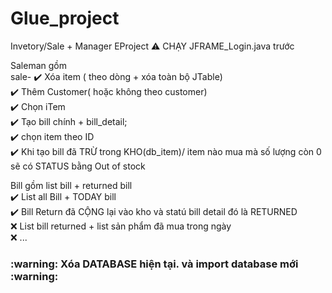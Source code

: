# Glue_project
Invetory/Sale + Manager EProject
              :warning: CHẠY JFRAME_Login.java trước

Saleman gồm <br />
        sale- :heavy_check_mark: Xóa item ( theo dòng + xóa toàn bộ JTable) <br />
              :heavy_check_mark: Thêm Customer( hoặc không theo customer) <br />
              :heavy_check_mark: Chọn iTem  <br />
              :heavy_check_mark: Tạo bill chính + bill_detail; <br />
              ✔️   chọn item theo ID <br />
              :heavy_check_mark: Khi tạo bill đã TRỪ trong KHO(db_item)/ item nào mua mà số lượng còn 0 sẽ có STATUS bằng Out of stock <br />
              
   Bill gồm list bill + returned bill  <br />
              :heavy_check_mark: List all Bill + TODAY bill <br />
              :heavy_check_mark: Bill Return đã CỘNG lại vào kho và statú bill detail đó là RETURNED <br />
              :x: List bill returned + list sản phẩm đã mua trong ngày <br />
              :x: ...  <br />
                
<h3> :warning: Xóa DATABASE hiện tại. và import database mới :warning: </h3>
